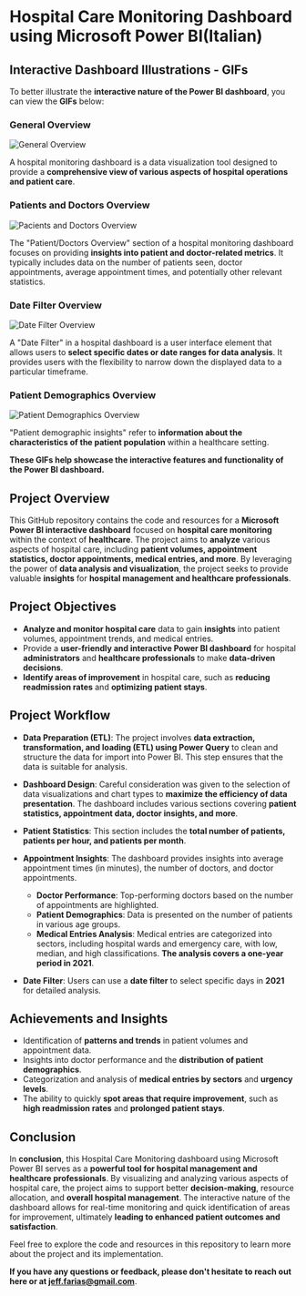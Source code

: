 # Hospital Care Monitoring Dashboard using Microsoft Power BI(Italian)

## Interactive Dashboard Illustrations - GIFs

To better illustrate the **interactive nature of the Power BI dashboard**, you can view the **GIFs** below:

### General Overview
![General Overview](https://github.com/Kanvas33/Power-BI-Hospital-Care-Monitoring-Italian-/blob/main/General%20Overview.gif)

A hospital monitoring dashboard is a data visualization tool designed to provide a **comprehensive view of various aspects of hospital operations and patient care**.

### Patients and Doctors Overview
![Pacients and Doctors Overview](https://github.com/Kanvas33/Power-BI-Hospital-Care-Monitoring-Italian-/blob/main/Pacient%20and%20Doctor%20Overview.gif)

The "Patient/Doctors Overview" section of a hospital monitoring dashboard focuses on providing **insights into patient and doctor-related metrics**. It typically includes data on the number of patients seen, doctor appointments, average appointment times, and potentially other relevant statistics.

### Date Filter Overview
![Date Filter Overview](https://github.com/Kanvas33/Power-BI-Hospital-Care-Monitoring-Italian-/blob/main/Date%20Filter.gif)

A "Date Filter" in a hospital dashboard is a user interface element that allows users to **select specific dates or date ranges for data analysis**. It provides users with the flexibility to narrow down the displayed data to a particular timeframe. 

### Patient Demographics Overview
![Patient Demographics Overview](https://github.com/Kanvas33/Power-BI-Hospital-Care-Monitoring-Italian-/blob/main/Patients%20Demographics.gif)

"Patient demographic insights" refer to **information about the characteristics of the patient population** within a healthcare setting.

**These GIFs help showcase the interactive features and functionality of the Power BI dashboard.**

## Project Overview

This GitHub repository contains the code and resources for a **Microsoft Power BI interactive dashboard** focused on **hospital care monitoring** within the context of **healthcare**. The project aims to **analyze** various aspects of hospital care, including **patient volumes, appointment statistics, doctor appointments, medical entries, and more**. By leveraging the power of **data analysis and visualization**, the project seeks to provide valuable **insights** for **hospital management and healthcare professionals**.

## Project Objectives

- **Analyze and monitor hospital care** data to gain **insights** into patient volumes, appointment trends, and medical entries.
- Provide a **user-friendly and interactive Power BI dashboard** for hospital **administrators** and **healthcare professionals** to make **data-driven decisions**.
- **Identify areas of improvement** in hospital care, such as **reducing readmission rates** and **optimizing patient stays**.

## Project Workflow

- **Data Preparation (ETL)**: The project involves **data extraction, transformation, and loading (ETL) using Power Query** to clean and structure the data for import into Power BI. This step ensures that the data is suitable for analysis.

- **Dashboard Design**: Careful consideration was given to the selection of data visualizations and chart types to **maximize the efficiency of data presentation**. The dashboard includes various sections covering **patient statistics, appointment data, doctor insights, and more**.

- **Patient Statistics**: This section includes the **total number of patients, patients per hour, and patients per month**.

- **Appointment Insights**: The dashboard provides insights into average appointment times (in minutes), the number of doctors, and doctor appointments.
   - **Doctor Performance**: Top-performing doctors based on the number of appointments are highlighted.
   - **Patient Demographics**: Data is presented on the number of patients in various age groups.
   - **Medical Entries Analysis**: Medical entries are categorized into sectors, including hospital wards and emergency care, with low, median, and high classifications. **The analysis covers a one-year period in 2021**.

- **Date Filter**: Users can use a **date filter** to select specific days in **2021** for detailed analysis.

## Achievements and Insights

- Identification of **patterns and trends** in patient volumes and appointment data.
- Insights into doctor performance and the **distribution of patient demographics**.
- Categorization and analysis of **medical entries by sectors** and **urgency levels**.
- The ability to quickly **spot areas that require improvement**, such as **high readmission rates** and **prolonged patient stays**.

## Conclusion

In **conclusion**, this Hospital Care Monitoring dashboard using Microsoft Power BI serves as a **powerful tool for hospital management and healthcare professionals**. By visualizing and analyzing various aspects of hospital care, the project aims to support better **decision-making**, resource allocation, and **overall hospital management**. The interactive nature of the dashboard allows for real-time monitoring and quick identification of areas for improvement, ultimately **leading to enhanced patient outcomes and satisfaction**.

Feel free to explore the code and resources in this repository to learn more about the project and its implementation. 

**If you have any questions or feedback, please don't hesitate to reach out here or at jeff.farias@gmail.com**.
